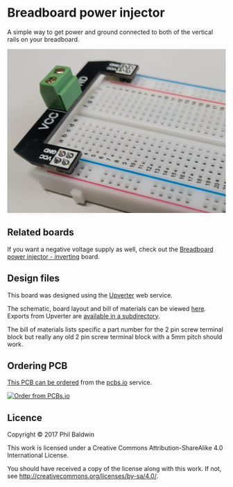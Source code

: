 # Breadboard power injector

A simple way to get power and ground connected to both of the vertical rails on your breadboard.

![Board photo](./board-photo.jpg)

## Related boards

If you want a negative voltage supply as well, check out the [Breadboard power injector - inverting](../Breadboard%20power%20injector%20-%20inverting/) board.

## Design files

This board was designed using the [Upverter](https://upverter.com) web service.

The schematic, board layout and bill of materials can be viewed [here](https://upverter.com/Trebuchetindustries/1fb8f03207e953b4/Breadboard-power-injector/). Exports from Upverter are [available in a subdirectory](./Upverter%20exports).

The bill of materials lists specific a part number for the 2 pin screw terminal block but really any old 2 pin screw terminal block with a 5mm pitch should work.

## Ordering PCB

[This PCB can be ordered](https://PCBs.io/share/42JjX) from the [pcbs.io](https://pcbs.io) service.

<a href="https://PCBs.io/share/42JjX"><img src="https://s3.amazonaws.com/pcbs.io/share.png" alt="Order from PCBs.io"></img></a>

## Licence

Copyright © 2017 Phil Baldwin

This work is licensed under a Creative Commons Attribution-ShareAlike 4.0 International License.

You should have received a copy of the license along with this work. If not, see <http://creativecommons.org/licenses/by-sa/4.0/>.
